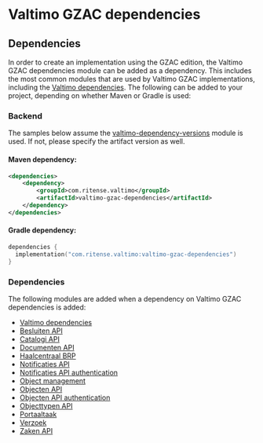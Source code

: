 # Valtimo GZAC dependencies

## Dependencies

In order to create an implementation using the GZAC edition, the Valtimo GZAC dependencies module can be added as a dependency. This includes the most common modules that are used by Valtimo GZAC implementations, including the [Valtimo dependencies](../core/valtimo-dependencies.md). The following can be added to your project, depending on whether Maven or Gradle is used:

### Backend

The samples below assume the [valtimo-dependency-versions](../core/valtimo-dependency-versions.md) module is used. If not, please specify the artifact version as well.

#### Maven dependency:

```xml
<dependencies>
    <dependency>
        <groupId>com.ritense.valtimo</groupId>
        <artifactId>valtimo-gzac-dependencies</artifactId>
    </dependency>
</dependencies>

```

#### Gradle dependency:

```kotlin
dependencies {
  implementation("com.ritense.valtimo:valtimo-gzac-dependencies")
}
```

### Dependencies

The following modules are added when a dependency on Valtimo GZAC dependencies is added:

* [Valtimo dependencies](../core/valtimo-dependencies.md)
* [Besluiten API](besluiten-api.md)
* [Catalogi API](catalogi-api.md)
* [Documenten API](documenten-api.md)
* [Haalcentraal BRP](broken-reference)
* [Notificaties API](notificaties-api.md)
* [Notificaties API authentication](notificaties-api-authentication.md)
* [Object management](object-management.md)
* [Objecten API](objecten-api.md)
* [Objecten API authentication](objecten-api-authentication.md)
* [Objecttypen API](objecttypen-api.md)
* [Portaaltaak](portaaltaak.md)
* [Verzoek](verzoek.md)
* [Zaken API](zaken-api.md)
